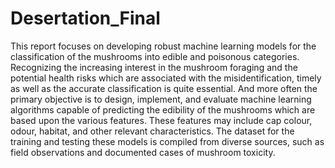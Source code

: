 # Desertation_Final
This report focuses on developing robust machine learning models for the classification of the mushrooms into edible and poisonous categories. Recognizing the increasing interest in the mushroom foraging and the potential health risks which are associated with the misidentification, timely as well as the accurate classification is quite essential. And more often the primary objective is to design, implement, and evaluate machine learning algorithms capable of predicting the edibility of the mushrooms which are based upon the various features. These features may include cap colour, odour, habitat, and other relevant characteristics. The dataset for the training and testing these models is compiled from diverse sources, such as field observations and documented cases of mushroom toxicity.
